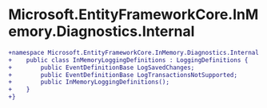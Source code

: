 # Microsoft.EntityFrameworkCore.InMemory.Diagnostics.Internal

``` diff
+namespace Microsoft.EntityFrameworkCore.InMemory.Diagnostics.Internal {
+    public class InMemoryLoggingDefinitions : LoggingDefinitions {
+        public EventDefinitionBase LogSavedChanges;
+        public EventDefinitionBase LogTransactionsNotSupported;
+        public InMemoryLoggingDefinitions();
+    }
+}
```

